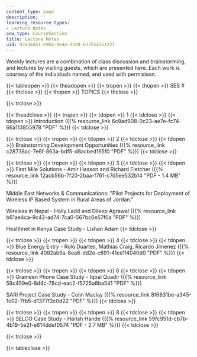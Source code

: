 ```yaml
---
content_type: page
description: ''
learning_resource_types:
- Lecture Notes
ocw_type: CourseSection
title: Lecture Notes
uid: 03a3eda1-e9b4-de4e-db28-637554351221
---
```


Weekly lectures are a combination of class discussion and brainstorming, and lectures by visiting guests, which are presented here. Each work is courtesy of the individuals named, and used with permisison.

{{< tableopen >}}
{{< theadopen >}}
{{< tropen >}}
{{< thopen >}}
SES #
{{< thclose >}}
{{< thopen >}}
TOPICS
{{< thclose >}}

{{< trclose >}}

{{< theadclose >}}
{{< tropen >}}
{{< tdopen >}}
1
{{< tdclose >}}
{{< tdopen >}}
Introduction ({{% resource_link 6c8ad908-0c23-ae7e-fc74-66a113855978 "PDF" %}})
{{< tdclose >}}

{{< trclose >}}
{{< tropen >}}
{{< tdopen >}}
2
{{< tdclose >}}
{{< tdopen >}}
Brainstorming Development Opportunities ({{% resource_link c28738ac-7e6f-863a-bdf5-d8acbed195f0 "PDF" %}})
{{< tdclose >}}

{{< trclose >}}
{{< tropen >}}
{{< tdopen >}}
3
{{< tdclose >}}
{{< tdopen >}}
First Mile Solutions - Amir Hasson and Richard Fletcher ({{% resource_link 12acb56b-7f20-2baa-f761-c7d5ee532b14 "PDF - 1.4 MB" %}})  
  
Middle East Networks & Communications: "Pilot Projects for Deployment of Wireless IP Based System in Rural Areas of Jordan."  
  
Wireless in Nepal - Holly Ladd and Dileep Agrawal ({{% resource_link b61ae4ca-9c42-ad74-7ca0-567bc6e57f0a "PDF" %}})  
  
Healthnet in Kenya Case Study - Lishan Adam
{{< tdclose >}}

{{< trclose >}}
{{< tropen >}}
{{< tdopen >}}
4
{{< tdclose >}}
{{< tdopen >}}
Blue Energy Entry - Rolo Duartes, Mathias Craig, Ricardo Jimenez ({{% resource_link 4092ab9a-8ea6-dd2e-c691-41ce1f4040d0 "PDF" %}})
{{< tdclose >}}

{{< trclose >}}
{{< tropen >}}
{{< tdopen >}}
6
{{< tdclose >}}
{{< tdopen >}}
Grameen Phone Case Study - Iqbal Quadir ({{% resource_link 59c459e0-8d4c-78cd-eac2-f5725a8ba541 "PDF" %}})  
  
SARI Project Case Study - Colin Maclay ({{% resource_link 8f6831be-a345-1c02-7fb5-d1377f2c0d22 "PDF" %}})
{{< tdclose >}}

{{< trclose >}}
{{< tropen >}}
{{< tdopen >}}
8
{{< tdclose >}}
{{< tdopen >}}
SELCO Case Study - Harish Hande ({{% resource_link 59fc951d-cb7b-4b19-5e2f-e614ddef0574 "PDF - 2.7 MB" %}})
{{< tdclose >}}

{{< trclose >}}

{{< tableclose >}}